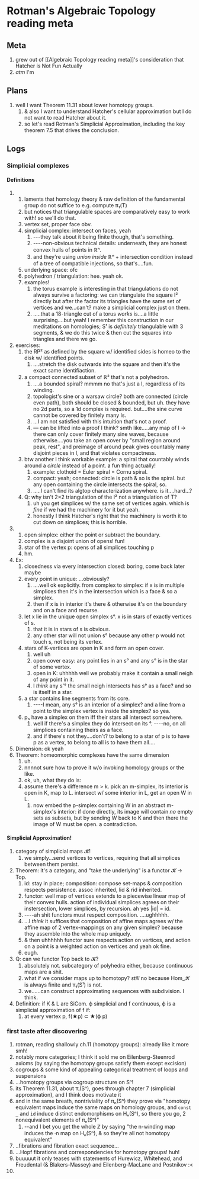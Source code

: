 # Rotman's Algebraic Topology reading meta

## Meta
1. grew out of [[Algebraic Topology reading meta]]'s consideration that Hatcher is Not Fun Actually
2. _atm_ I'm 

## Plans
1. well I want Theorem 11.31 about lower homotopy groups. 
    1. & also I want to understand Hatcher's cellular approximation but I do not want to read Hatcher about it.
    2. so let's read Rotman's Simplicial Approximation, including the key theorem 7.5 that drives the conclusion.
## Logs
### Simplicial complexes
#### Definitions
1. 
    1. laments that homology theory & raw definition of the fundamental group do not suffice to e.g. compute π₁(T)
    2. but notices that triangulable spaces are comparatively easy to work with! so we'll do that.
    3. vertex set, proper face obv.
    4. simplicial complex: intersect on faces, yeah
        1. ---they talk about it being finite though, that's something.
        2. ----non-obvious technical details: underneath, they are honest convex hulls of points in ℝⁿ.
        3. and they're using *union inside ℝⁿ* + intersection condition instead of a tree of compatible injections, so that's....fun.
    5. underlying space: ofc
    6. polyhedron / triangulation: hee. yeah ok.
    7. examples!
        1. the torus example is interesting in that triangulations do not always survive a factoring: we can triangulate the square I² directly but after the factor its triangles have the same set of vertices and we...can't? make a simplicial complex just on them.
        2. .....that a 18-triangle cut of a torus _works_ is....a little surprising....but yeah! I remember this construction in our meditations on homologies; S¹ is _definitely_ triangulable with 3 segments, & we do this twice & then cut the squares into triangles and there we go.
2. exercises:
    1. the RP² as defined by the square w/ identified sides is homeo to the disk w/ identified points.
        1. ....stretch the disk outwards into the square and then it's the exact same identifiaction.
    2. a compact connected subset of ℝ² that's not a polyhedron.
        1. ....a bounded spiral? mmmm no that's just a I, regardless of its winding.
        2. topologist's sine or a warsaw circle? both are connected (circle even path), both should be closed & bounded, but uh. they have no 2d parts, so a 1d complex is required. but....the sine curve cannot be covered by finitely many Is.
        3. ...I am not satisfied with this intuition that's not a proof.
        4. — can be lifted into a proof I think? smth like.....any map of I → there can only cover finitely many sine waves, because otherwise....you take an open cover by "small region around peak, rest", and preimage of around peak gives countably many disjoint pieces in I, and that violates compactness.
    3. btw another I think workable example: a spiral that countably winds around a _circle_ instead of a point. a fun thing actually!
        1. example: clothoid = Euler spiral = Cornu spiral.
        2. compact: yeah; connected: circle is path & so is the spiral. but any open containing the circle intersects the spiral, so.
        3. .....I can't find its algtop characterization anywhere. is it....hard...?
    4. Q: why isn't 2×2 triangulation of the I² not a triangulation of T?
        1. uh you get simplices w/ the same set of vertices again. which is _fine_ if we had the machinery for it but yeah.
        2. honestly I think Hatcher's right that the machinery is worth it to cut down on simplices; this is horrible.
2. 
    1. open simplex: either the point or subtract the boundary.
    2. complex is a disjoint union of opens! fun!
    3. star of the vertex p: opens of all simplices touching p
    4. hm.
3. Ex:
    1. closedness via every intersection closed: boring, come back later maybe
    2. every point in unique: ...obviously?
        1. ....well ok explicitly. from complex to simplex: if x is in multiple simplices then it's in the intersection which is a face & so a simplex.
        2. then if x is in interior it's there & otherwise it's on the boundary and on a face and recurse.
    3. let x lie in the unique open simplex s°. x is in stars of exactly vertices of s.
        1. that it is in stars of s is obvious.
        2. any other star will not union s° because any other p would not touch s, not being its vertex.
    4. stars of K-vertices are open in K and form an open cover.
        1. well uh
        2. open cover easy: any point lies in an s° and any s° is in the star of some vertex.
        3. open in K: uhhhhh well we probably make it contain a small neigh of any point in it.
        4. I _think_ any s'° the small neigh intersects has s° as a face? and so is itself in a star.
    5. a star contains line segments from its core.
        1. ----I mean, any s° is an interior of a simplex? and a line from a point to the simplex vertex is inside the simplex? so yea.
    6. pₙ have a simplex on them iff their stars all intersect somewhere.
        1. well if there's a simplex they do intersect on its °. ----no, on all simplices containing theirs as a face.
        2. and if there's not they....don't? to belong to a star of p is to have p as a vertex, to belong to all is to have them all....
4. Dimension: ok yeah
5. Theorem: homeomorphic complexes have the same dimension
    1. uh.
    2. nnnnot sure how to prove it w/o invoking homology groups or the like.
    3. ok, uh, what they do is:
    4. assume there's a difference m > k. pick an m-simplex, its interior is open in K, map to L. intersect w/ some interior in L, get an open W in L. 
        1. now embed the p-simplex containing W in an abstract m-simplex's interior: if done directly, its image will contain _no_ empty sets as subsets, but by sending W back to K and then there the image of W must be open. a contradiction.
#### Simplicial Approximation!
1. category of simplicial maps 𝓚!
    1. we simply...send vertices to vertices, requiring that all simplices between them persist.
2. Theorem: it's a category, and "take the underlying" is a functor 𝓚 → Top.
    1. id: stay in place; composition: compose set-maps & composition respects persistence. assoc inherited, lid & rid inherited.
    2. functor: well map of vertices extends to a piecewise linear map of their convex hulls. action of individual simplices agrees on their instersection, lower simplices, by recursion. ah yes |id| = id.
    3. ----ah shit functors must respect composition. ....ughhhhh.
    4. ...I _think_ it suffices that composition of affine maps agrees w/ the affine map of 2 vertex-mappings on any given simplex? because they assemble into the whole map uniquely.
    5. & then uhhhhhh functor sure respects action on vertices, and action on a point is a weighted action on vertices and yeah ok fine.
    6. eugh.
3. Q: can we functor Top back to 𝓚?
    1. absolutely not. subcategory of polyhedra either, because continuous maps are a shit.
    2. what if we consider maps up to homotopy? _still_ no because Hom_𝓚 is always finite and π₁(S¹) is not.
    3. we......can construct approximating sequences with subdivision. I think.
4. Definition: if K & L are SiCom. ϕ simplicial and f continuous, ϕ is a simplicial approximation of f if:
    1. at every vertex p, f(★p) ⊂ ★(ϕ p)

### first taste after discovering
1. rotman, reading shallowly ch.11 (homotopy groups): already like it more smh!
2. notably more categories; I think it sold me on Eilenberg-Steenrod axioms (by saying the homotopy groups satisfy them except excision)
3. cogroups & some kind of appealing categorical treatment of loops and suspensions
4. ...homotopy groups via cogroup structure on Sⁿ!
5. its Theorem 11.31, about πᵢ(Sⁿ), goes through chapter 7 (simplicial approximation), and I think does motivate it
6. and in the same breath, nontriviality of πₙ(Sⁿ) they prove via "homotopy equivalent maps induce the same maps on homology groups, and `const _` and `id` induce distinct endomorphisms on Hₙ(Sⁿ), so there you go, 2 nonequivalent elements of πₙ(Sⁿ)"
    1. --and I bet you get the whole ℤ by saying "the n-winding map induces the ·n map on Hₙ(Sⁿ), & so they're all not homotopy equivalent"
7. ..fibrations and fibration exact sequence...
8. ...Hopf fibrations and correspondencies for homotopy groups! huh!
9. buuuuut it only teases with statements of Hurewicz, Whitehead, and Freudental (& Blakers-Massey) and Eilenberg-MacLane and Postnikov :<
10. 